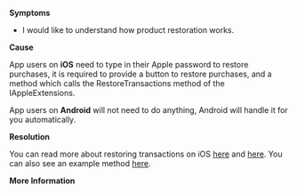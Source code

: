 
        

**Symptoms** 

*   I would like to understand how product restoration works.

**Cause** 

App users on **iOS** need to type in their Apple password to restore purchases, it is required to provide a button to restore purchases, and a method which calls the RestoreTransactions method of the IAppleExtensions.

App users on **Android** will not need to do anything, Android will handle it for you automatically.

**Resolution** 

You can read more about restoring transactions on iOS [here](http://docs.unity3d.com/Manual/UnityIAPRestoringTransactions.html) and [here](http://docs.unity3d.com/Manual/UnityIAPiOSMAS.html). You can also see an example method [here](http://unity3d.com/learn/tutorials/topics/analytics/integrating-unity-iap-your-game).

**More Information** 

      